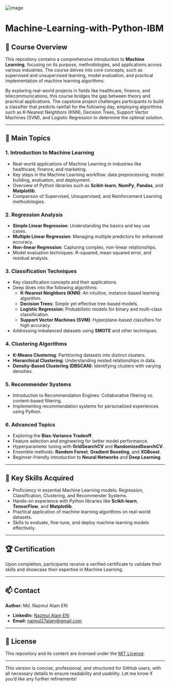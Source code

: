 ![image](https://github.com/user-attachments/assets/3be57243-a168-4788-9d07-2877e7ae6b45)
# Machine-Learning-with-Python-IBM

## 📄 **Course Overview**  
This repository contains a comprehensive introduction to **Machine Learning**, focusing on its purpose, methodologies, and applications across various industries. The course delves into core concepts, such as supervised and unsupervised learning, model evaluation, and practical implementation of machine learning algorithms.  

By exploring real-world projects in fields like healthcare, finance, and telecommunications, this course bridges the gap between theory and practical applications. The capstone project challenges participants to build a classifier that predicts rainfall for the following day, employing algorithms such as K-Nearest Neighbors (KNN), Decision Trees, Support Vector Machines (SVM), and Logistic Regression to determine the optimal solution.  

---

## 📑 **Main Topics**  

### **1. Introduction to Machine Learning**  
- Real-world applications of Machine Learning in industries like healthcare, finance, and marketing.  
- Key steps in the Machine Learning workflow: data preprocessing, model building, evaluation, and deployment.  
- Overview of Python libraries such as **Scikit-learn**, **NumPy**, **Pandas**, and **Matplotlib**.  
- Comparison of Supervised, Unsupervised, and Reinforcement Learning methodologies.  

### **2. Regression Analysis**  
- **Simple Linear Regression**: Understanding the basics and key use cases.  
- **Multiple Linear Regression**: Managing multiple predictors for enhanced accuracy.  
- **Non-linear Regression**: Capturing complex, non-linear relationships.  
- Model evaluation techniques: R-squared, mean squared error, and residual analysis.  

### **3. Classification Techniques**  
- Key classification concepts and their applications.  
- Deep dives into the following algorithms:  
  - **K-Nearest Neighbors (KNN)**: An intuitive, instance-based learning algorithm.  
  - **Decision Trees**: Simple yet effective tree-based models.  
  - **Logistic Regression**: Probabilistic models for binary and multi-class classification.  
  - **Support Vector Machines (SVM)**: Hyperplane-based classifiers for high accuracy.  
- Addressing imbalanced datasets using **SMOTE** and other techniques.  

### **4. Clustering Algorithms**  
- **K-Means Clustering**: Partitioning datasets into distinct clusters.  
- **Hierarchical Clustering**: Understanding nested relationships in data.  
- **Density-Based Clustering (DBSCAN)**: Identifying clusters with varying densities.  

### **5. Recommender Systems**  
- Introduction to Recommendation Engines: Collaborative filtering vs. content-based filtering.  
- Implementing recommendation systems for personalized experiences using Python.  

### **6. Advanced Topics**  
- Exploring the **Bias-Variance Tradeoff**.  
- Feature selection and engineering for better model performance.  
- Hyperparameter tuning with **GridSearchCV** and **RandomizedSearchCV**.  
- Ensemble methods: **Random Forest**, **Gradient Boosting**, and **XGBoost**.  
- Beginner-friendly introduction to **Neural Networks** and **Deep Learning**.  

---

## 🔑 **Key Skills Acquired**  
- Proficiency in essential Machine Learning models: Regression, Classification, Clustering, and Recommender Systems.  
- Hands-on experience with Python libraries like **Scikit-learn**, **TensorFlow**, and **Matplotlib**.  
- Practical application of machine learning algorithms on real-world datasets.  
- Skills to evaluate, fine-tune, and deploy machine learning models effectively.  

---

## 🏆 **Certification**  
Upon completion, participants receive a verified certificate to validate their skills and showcase their expertise in Machine Learning.   

---

## 📫 **Contact**  
**Author:** Md. Nazmul Alam Efti  
- **LinkedIn:** [Nazmul Alam Efti](https://www.linkedin.com/in/nazmul-alam-efti)   
- **Email:** najmul27alam@gmail.com  

---

## 📜 **License**  
This repository and its content are licensed under the [MIT License](https://opensource.org/licenses/MIT).  

--- 

This version is concise, professional, and structured for GitHub users, with all necessary details to ensure readability and usability. Let me know if you’d like any further refinements!
